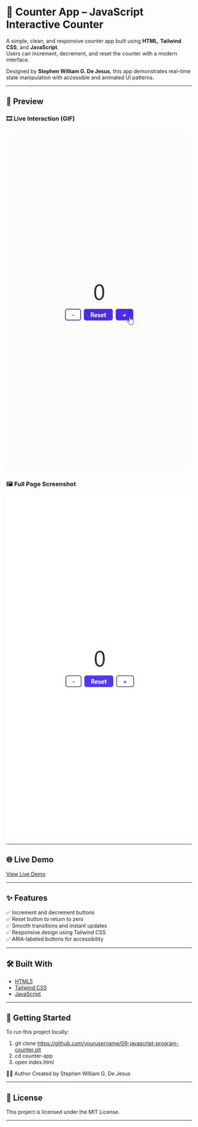 # 🔢 Counter App – JavaScript Interactive Counter

A simple, clean, and responsive counter app built using **HTML**, **Tailwind CSS**, and **JavaScript**.  
Users can increment, decrement, and reset the counter with a modern interface.

Designed by **Stephen William G. De Jesus**, this app demonstrates real-time state manipulation with accessible and animated UI patterns.

---

## 📸 Preview

### 🎞️ Live Interaction (GIF)  
![Counter App Animation](images/demo.gif)

### 🖼️ Full Page Screenshot  
![Counter App Screenshot](images/demo.png)

---

## 🌐 Live Demo

[View Live Demo](https://bogiiiie.github.io/09-javascript-program-counter/)

---

## ✨ Features

✅ Increment and decrement buttons  
✅ Reset button to return to zero  
✅ Smooth transitions and instant updates  
✅ Responsive design using Tailwind CSS  
✅ ARIA-labeled buttons for accessibility

---

## 🛠️ Built With

- [HTML5](https://developer.mozilla.org/en-US/docs/Web/Guide/HTML/HTML5)  
- [Tailwind CSS](https://tailwindcss.com/)  
- [JavaScript](https://developer.mozilla.org/en-US/docs/Web/JavaScript)

---

## 🚀 Getting Started

To run this project locally:
1. git clone https://github.com/yourusername/09-javascript-program-counter.git
2. cd counter-app
3. open index.html

👨‍💻 Author
Created by Stephen William G. De Jesus

---

## 📄 License
This project is licensed under the MIT License.

---
